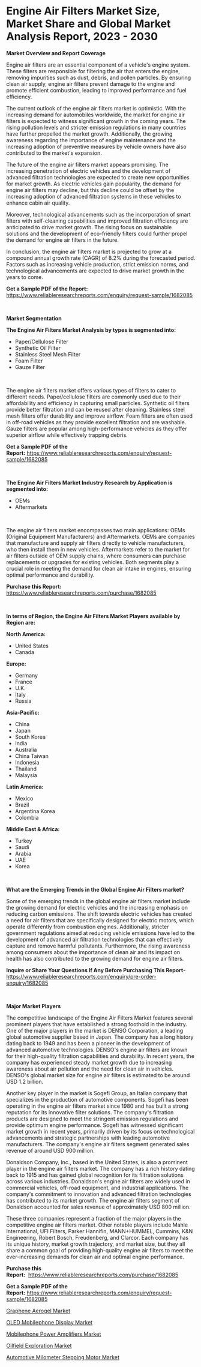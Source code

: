 <p><h1>Engine Air Filters Market Size, Market Share and Global Market Analysis Report, 2023 - 2030</h1></p><p><strong>Market Overview and Report Coverage</strong></p>
<p><p>Engine air filters are an essential component of a vehicle's engine system. These filters are responsible for filtering the air that enters the engine, removing impurities such as dust, debris, and pollen particles. By ensuring clean air supply, engine air filters prevent damage to the engine and promote efficient combustion, leading to improved performance and fuel efficiency.</p><p>The current outlook of the engine air filters market is optimistic. With the increasing demand for automobiles worldwide, the market for engine air filters is expected to witness significant growth in the coming years. The rising pollution levels and stricter emission regulations in many countries have further propelled the market growth. Additionally, the growing awareness regarding the importance of engine maintenance and the increasing adoption of preventive measures by vehicle owners have also contributed to the market's expansion.</p><p>The future of the engine air filters market appears promising. The increasing penetration of electric vehicles and the development of advanced filtration technologies are expected to create new opportunities for market growth. As electric vehicles gain popularity, the demand for engine air filters may decline, but this decline could be offset by the increasing adoption of advanced filtration systems in these vehicles to enhance cabin air quality.</p><p>Moreover, technological advancements such as the incorporation of smart filters with self-cleaning capabilities and improved filtration efficiency are anticipated to drive market growth. The rising focus on sustainable solutions and the development of eco-friendly filters could further propel the demand for engine air filters in the future.</p><p>In conclusion, the engine air filters market is projected to grow at a compound annual growth rate (CAGR) of 8.2% during the forecasted period. Factors such as increasing vehicle production, strict emission norms, and technological advancements are expected to drive market growth in the years to come.</p></p>
<p><strong>Get a Sample PDF of the Report:</strong> <a href="https://www.reliableresearchreports.com/enquiry/request-sample/1682085">https://www.reliableresearchreports.com/enquiry/request-sample/1682085</a></p>
<p>&nbsp;</p>
<p><strong>Market Segmentation</strong></p>
<p><strong>The Engine Air Filters Market Analysis by types is segmented into:</strong></p>
<p><ul><li>Paper/Cellulose Filter</li><li>Synthetic Oil Filter</li><li>Stainless Steel Mesh Filter</li><li>Foam Filter</li><li>Gauze Filter</li></ul></p>
<p>&nbsp;</p>
<p><p>The engine air filters market offers various types of filters to cater to different needs. Paper/cellulose filters are commonly used due to their affordability and efficiency in capturing small particles. Synthetic oil filters provide better filtration and can be reused after cleaning. Stainless steel mesh filters offer durability and improve airflow. Foam filters are often used in off-road vehicles as they provide excellent filtration and are washable. Gauze filters are popular among high-performance vehicles as they offer superior airflow while effectively trapping debris.</p></p>
<p><strong>Get a Sample PDF of the Report:</strong>&nbsp;<a href="https://www.reliableresearchreports.com/enquiry/request-sample/1682085">https://www.reliableresearchreports.com/enquiry/request-sample/1682085</a></p>
<p>&nbsp;</p>
<p><strong>The Engine Air Filters Market Industry Research by Application is segmented into:</strong></p>
<p><ul><li>OEMs</li><li>Aftermarkets</li></ul></p>
<p>&nbsp;</p>
<p><p>The engine air filters market encompasses two main applications: OEMs (Original Equipment Manufacturers) and Aftermarkets. OEMs are companies that manufacture and supply air filters directly to vehicle manufacturers, who then install them in new vehicles. Aftermarkets refer to the market for air filters outside of OEM supply chains, where consumers can purchase replacements or upgrades for existing vehicles. Both segments play a crucial role in meeting the demand for clean air intake in engines, ensuring optimal performance and durability.</p></p>
<p><strong>Purchase this Report:</strong>&nbsp; <a href="https://www.reliableresearchreports.com/purchase/1682085">https://www.reliableresearchreports.com/purchase/1682085</a></p>
<p>&nbsp;</p>
<p><strong>In terms of Region, the Engine Air Filters Market Players available by Region are:</strong></p>
<p>
    <p> <strong> North America: </strong>
        <ul>
            <li>United States</li>
            <li>Canada</li>
        </ul>
        </p> 
    <p> <strong> Europe: </strong>
        <ul>
            <li>Germany</li>
            <li>France</li>
            <li>U.K.</li>
            <li>Italy</li>
            <li>Russia</li>
        </ul>
        </p> 
    <p> <strong> Asia-Pacific: </strong>
        <ul>
            <li>China</li>
            <li>Japan</li>
            <li>South Korea</li>
            <li>India</li>
            <li>Australia</li>
            <li>China Taiwan</li>
            <li>Indonesia</li>
            <li>Thailand</li>
            <li>Malaysia</li>
        </ul>
        </p> 
    <p> <strong> Latin America: </strong>
        <ul>
            <li>Mexico</li>
            <li>Brazil</li>
            <li>Argentina Korea</li>
            <li>Colombia</li>
        </ul>
        </p> 
    <p> <strong> Middle East & Africa: </strong>
        <ul>
            <li>Turkey</li>
            <li>Saudi</li>
            <li>Arabia</li>
            <li>UAE</li>
            <li>Korea</li>
        </ul>
    </p>
    </p>
<p>&nbsp;</p>
<p><strong>What are the Emerging Trends in the Global Engine Air Filters market?</strong></p>
<p><p>Some of the emerging trends in the global engine air filters market include the growing demand for electric vehicles and the increasing emphasis on reducing carbon emissions. The shift towards electric vehicles has created a need for air filters that are specifically designed for electric motors, which operate differently from combustion engines. Additionally, stricter government regulations aimed at reducing vehicle emissions have led to the development of advanced air filtration technologies that can effectively capture and remove harmful pollutants. Furthermore, the rising awareness among consumers about the importance of clean air and its impact on health has also contributed to the growing demand for engine air filters.</p></p>
<p><strong>Inquire or Share Your Questions If Any Before Purchasing This Report</strong>- <a href="https://www.reliableresearchreports.com/enquiry/pre-order-enquiry/1682085">https://www.reliableresearchreports.com/enquiry/pre-order-enquiry/1682085</a></p>
<p>&nbsp;</p>
<p><strong>Major Market Players</strong></p>
<p><p>The competitive landscape of the Engine Air Filters Market features several prominent players that have established a strong foothold in the industry. One of the major players in the market is DENSO Corporation, a leading global automotive supplier based in Japan. The company has a long history dating back to 1949 and has been a pioneer in the development of advanced automotive technologies. DENSO's engine air filters are known for their high-quality filtration capabilities and durability. In recent years, the company has experienced steady market growth due to increasing awareness about air pollution and the need for clean air in vehicles. DENSO's global market size for engine air filters is estimated to be around USD 1.2 billion.</p><p>Another key player in the market is Sogefi Group, an Italian company that specializes in the production of automotive components. Sogefi has been operating in the engine air filters market since 1980 and has built a strong reputation for its innovative filter solutions. The company's filtration products are designed to meet the stringent emission regulations and provide optimum engine performance. Sogefi has witnessed significant market growth in recent years, primarily driven by its focus on technological advancements and strategic partnerships with leading automotive manufacturers. The company's engine air filters segment generated sales revenue of around USD 900 million.</p><p>Donaldson Company, Inc., based in the United States, is also a prominent player in the engine air filters market. The company has a rich history dating back to 1915 and has gained global recognition for its filtration solutions across various industries. Donaldson's engine air filters are widely used in commercial vehicles, off-road equipment, and industrial applications. The company's commitment to innovation and advanced filtration technologies has contributed to its market growth. The engine air filters segment of Donaldson accounted for sales revenue of approximately USD 800 million.</p><p>These three companies represent a fraction of the major players in the competitive engine air filters market. Other notable players include Mahle International, UFI Filters, Parker Hannifin, MANN+HUMMEL, Cummins, K&N Engineering, Robert Bosch, Freudenberg, and Clarcor. Each company has its unique history, market growth trajectory, and market size, but they all share a common goal of providing high-quality engine air filters to meet the ever-increasing demands for clean air and optimal engine performance.</p></p>
<p><strong>Purchase this Report:</strong>&nbsp;&nbsp;<a href="https://www.reliableresearchreports.com/purchase/1682085">https://www.reliableresearchreports.com/purchase/1682085</a></p>
<p></p>
<p><strong>Get a Sample PDF of the Report:</strong>&nbsp;<a href="https://www.reliableresearchreports.com/enquiry/request-sample/1682085">https://www.reliableresearchreports.com/enquiry/request-sample/1682085</a></p>
<p><p><a href="https://medium.com/@jasperkuhic2023/graphene-aerogel-market-size-growth-forecast-2023-2030-951ddba9f656">Graphene Aerogel Market</a></p><p><a href="https://www.linkedin.com/pulse/oled-mobilephone-display-market-challenges-opportunities/">OLED Mobilephone Display Market</a></p><p><a href="https://www.linkedin.com/pulse/mobilephone-power-amplifiers-market-challenges-opportunities/">Mobilephone Power Amplifiers Market</a></p><p><a href="https://medium.com/@beaugrant15/oilfield-exploration-market-insights-into-market-cagr-market-trends-and-growth-strategies-dc8ca54e05b6">Oilfield Exploration Market</a></p><p><a href="https://www.linkedin.com/pulse/automotive-milometer-stepping-motor-market-size-2023-/">Automotive Milometer Stepping Motor Market</a></p></p>